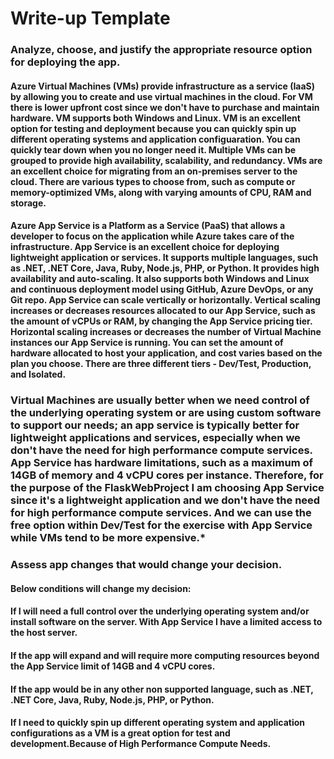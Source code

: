 # Write-up Template

### Analyze, choose, and justify the appropriate resource option for deploying the app.

#### Azure Virtual Machines (VMs) provide infrastructure as a service (IaaS) by allowing you to create and use virtual machines in the cloud. For VM there is lower upfront cost since we don't have to purchase and maintain hardware. VM supports both Windows and Linux. VM is an excellent option for testing and deployment because you can quickly spin up different operating systems and application configuaration. You can quickly tear down when you no longer need it. Multiple VMs can be grouped to provide high availability, scalability, and redundancy. VMs are an excellent choice for migrating from an on-premises server to the cloud. There are various types to choose from, such as compute or memory-optimized VMs, along with varying amounts of CPU, RAM and storage.

#### Azure App Service is a Platform as a Service (PaaS) that allows a developer to focus on the application while Azure takes care of the infrastructure. App Service is an excellent choice for deploying lightweight application or services. It supports multiple languages, such as .NET, .NET Core, Java, Ruby, Node.js, PHP, or Python. It provides high availability and auto-scaling. It also supports both Windows and Linux and continuous deployment model using GitHub, Azure DevOps, or any Git repo. App Service can scale vertically or horizontally. Vertical scaling increases or decreases resources allocated to our App Service, such as the amount of vCPUs or RAM, by changing the App Service pricing tier. Horizontal scaling increases or decreases the number of Virtual Machine instances our App Service is running. You can set the amount of hardware allocated to host your application, and cost varies based on the plan you choose. There are three different tiers - Dev/Test, Production, and Isolated.

### Virtual Machines are usually better when we need control of the underlying operating system or are using custom software to support our needs; an app service is typically better for lightweight applications and services, especially when we don't have the need for high performance compute services. App Service has hardware limitations, such as a maximum of 14GB of memory and 4 vCPU cores per instance. Therefore, for the purpose of the FlaskWebProject I am choosing App Service since it's a lightweight application and we don't have the need for high performance compute services. And we can use the free option within Dev/Test for the exercise with App Service while VMs tend to be more expensive.*

### Assess app changes that would change your decision.

#### Below conditions will change my decision: 

#### If I will need a full control over the underlying operating system and/or install software on the server. With App Service I have a limited access to the host server.
#### If the app will expand and will require more computing resources beyond the App Service limit of 14GB and 4 vCPU cores.
#### If the app would be in any other non supported language, such as .NET, .NET Core, Java, Ruby, Node.js, PHP, or Python.
#### If I need to quickly spin up different operating system and application configurations as a VM is a great option for test and development.Because of High Performance Compute Needs.